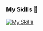 ### My Skills 👋

[![My Skills](https://skillicons.dev/icons?i=python,aws,kubernetes,docker,airflow)](https://skillicons.dev)
